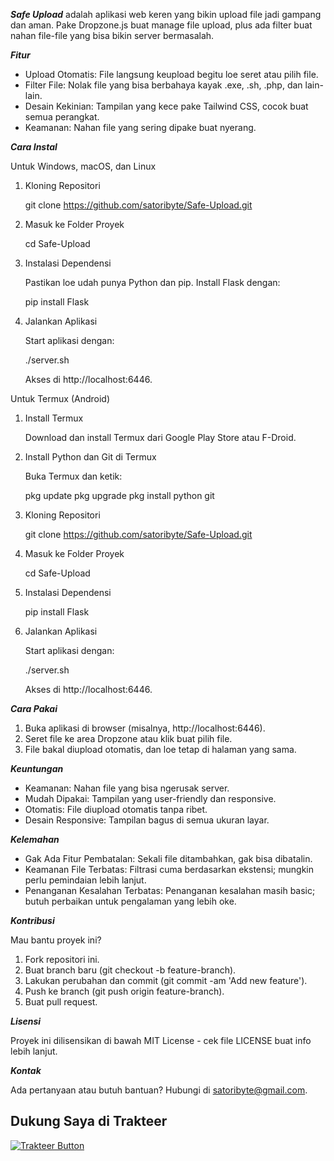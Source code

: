 ***Safe Upload*** adalah aplikasi web keren yang bikin upload file jadi gampang dan aman. Pake Dropzone.js buat manage file upload, plus ada filter buat nahan file-file yang bisa bikin server bermasalah.

***Fitur***

- Upload Otomatis: File langsung keupload begitu loe seret atau pilih file.
- Filter File: Nolak file yang bisa berbahaya kayak .exe, .sh, .php, dan lain-lain.
- Desain Kekinian: Tampilan yang kece pake Tailwind CSS, cocok buat semua perangkat.
- Keamanan: Nahan file yang sering dipake buat nyerang.

***Cara Instal***

Untuk Windows, macOS, dan Linux

1. Kloning Repositori

   git clone https://github.com/satoribyte/Safe-Upload.git

2. Masuk ke Folder Proyek

   cd Safe-Upload

3. Instalasi Dependensi

   Pastikan loe udah punya Python dan pip. Install Flask dengan:

   pip install Flask

4. Jalankan Aplikasi

   Start aplikasi dengan:

   ./server.sh

   Akses di http://localhost:6446.

Untuk Termux (Android)

1. Install Termux

   Download dan install Termux dari Google Play Store atau F-Droid.

2. Install Python dan Git di Termux

   Buka Termux dan ketik:

   pkg update
   pkg upgrade
   pkg install python git

3. Kloning Repositori

   git clone https://github.com/satoribyte/Safe-Upload.git

4. Masuk ke Folder Proyek

   cd Safe-Upload

5. Instalasi Dependensi

   pip install Flask

6. Jalankan Aplikasi

   Start aplikasi dengan:

   ./server.sh

   Akses di http://localhost:6446.

***Cara Pakai***

1. Buka aplikasi di browser (misalnya, http://localhost:6446).
2. Seret file ke area Dropzone atau klik buat pilih file.
3. File bakal diupload otomatis, dan loe tetap di halaman yang sama.

***Keuntungan***

- Keamanan: Nahan file yang bisa ngerusak server.
- Mudah Dipakai: Tampilan yang user-friendly dan responsive.
- Otomatis: File diupload otomatis tanpa ribet.
- Desain Responsive: Tampilan bagus di semua ukuran layar.

***Kelemahan***

- Gak Ada Fitur Pembatalan: Sekali file ditambahkan, gak bisa dibatalin.
- Keamanan File Terbatas: Filtrasi cuma berdasarkan ekstensi; mungkin perlu pemindaian lebih lanjut.
- Penanganan Kesalahan Terbatas: Penanganan kesalahan masih basic; butuh perbaikan untuk pengalaman yang lebih oke.

***Kontribusi***

Mau bantu proyek ini?

1. Fork repositori ini.
2. Buat branch baru (git checkout -b feature-branch).
3. Lakukan perubahan dan commit (git commit -am 'Add new feature').
4. Push ke branch (git push origin feature-branch).
5. Buat pull request.

***Lisensi***

Proyek ini dilisensikan di bawah MIT License - cek file LICENSE buat info lebih lanjut.

***Kontak***

Ada pertanyaan atau butuh bantuan? Hubungi di satoribyte@gmail.com.

## Dukung Saya di Trakteer

[![Trakteer Button](https://cdn-icons-png.flaticon.com/512/6098/6098529.png)](https://trakteer.id/deni_gentar_candana/tip?open=true)
